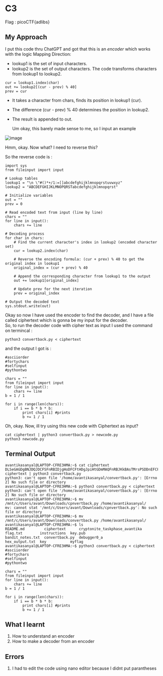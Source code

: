 # C3

Flag : picoCTF{adlibs}

## My Approach
I put this code thru ChatGPT and got that this is an *encoder* which works with the logic
 Mapping Direction:

- lookup1 is the set of input characters.
- lookup2 is the set of output characters.
 The code transforms characters from lookup1 to lookup2.
```
cur = lookup1.index(char)
out += lookup2[(cur - prev) % 40]
prev = cur
```
- It takes a character from chars, finds its position in lookup1 (cur).
- The difference (cur - prev) % 40 determines the position in lookup2.
- The result is appended to out.

  Um okay, this barely made sense to me, so I input an example

![image](https://github.com/user-attachments/assets/1bcd33b9-0cab-4718-bbf5-1f4664044940)                        

Hmm, okay. Now what?
I need to reverse this?

So the reverse code is :
```
import sys
from fileinput import input

# Lookup tables
lookup1 = "\n \"#()*+/1:=[]abcdefghijklmnopqrstuvwxyz"
lookup2 = "ABCDEFGHIJKLMNOPQRSTabcdefghijklmnopqrst"

# Initialize variables
out = ""
prev = 0

# Read encoded text from input (line by line)
chars = ""
for line in input():
    chars += line

# Decoding process
for char in chars:
    # Find the current character's index in lookup2 (encoded character set)
    cur = lookup2.index(char)
    
    # Reverse the encoding formula: (cur + prev) % 40 to get the original index in lookup1
    original_index = (cur + prev) % 40
    
    # Append the corresponding character from lookup1 to the output
    out += lookup1[original_index]
    
    # Update prev for the next iteration
    prev = original_index

# Output the decoded text
sys.stdout.write(out)
```

Okay so now I have used the encoder to find the decoder, and I have a file called ciphertext which is gonna be my input for the decoder.        
So, to run the decoder code with cipher text as input I used the command on termincal :
```
python3 convertback.py < ciphertext
```
and the output I got is :
```
#asciiorder
#fortychars
#selfinput
#pythontwo

chars = ""
from fileinput import input
for line in input():
    chars += line
b = 1 / 1

for i in range(len(chars)):
    if i == b * b * b:
        print chars[i] #prints
        b += 1 / 1
```
Oh, okay.
Now, ill try using this new code with Ciphertext as input?
```
cat ciphertext | python3 convertback.py > newcode.py
python3 newcode.py
```




## Terminal Output
```
avantikasanyal@LAPTOP-CFRE3HMA:~$ cat ciphertext
DLSeGAGDgBNJDQJDCFSFnRBIDjgHoDFCFtHDgJpiHtGDmMAQFnRBJKkBAsTMrsPSDDnEFCFtIbEDtDCIbFCFtHTJDKerFldbFObFCFtLBFkBAAAPFnRBJGEkerFlcPgKkImHnIlATJDKbTbFOkdNnsgbnJRMFnRBNAFkBAAAbrcbTKAkOgFpOgFpOpkBAAAAAAAiClFGIPFnRBaKliCgClFGtIBAAAAAAAOgGEkImHnIlavantikasanyal@LAcat ciphertext | python3 convertback.py
python3: can't open file '/home/avantikasanyal/convertback.py': [Errno 2] No such file or directory
avantikasanyal@LAPTOP-CFRE3HMA:~$ python3 convertback.py < ciphertext
python3: can't open file '/home/avantikasanyal/convertback.py': [Errno 2] No such file or directory
avantikasanyal@LAPTOP-CFRE3HMA:~$ mv /mnt/c/Users/avant/Downloads/cpnvertback.py /home/avantikasanyal/
mv: cannot stat '/mnt/c/Users/avant/Downloads/cpnvertback.py': No such file or directory
avantikasanyal@LAPTOP-CFRE3HMA:~$ mv /mnt/c/Users/avant/Downloads/convertback.py /home/avantikasanyal/
avantikasanyal@LAPTOP-CFRE3HMA:~$ ls
README.md         ciphertext      cryptonite_taskphase_avantika  flag.txt        instructions  key.pub
bandit_notes.txt  convertback.py  debugger0_a                    hex_output.txt  key           myflag
avantikasanyal@LAPTOP-CFRE3HMA:~$ python3 convertback.py < ciphertext
#asciiorder
#fortychars
#selfinput
#pythontwo

chars = ""
from fileinput import input
for line in input():
    chars += line
b = 1 / 1

for i in range(len(chars)):
    if i == b * b * b:
        print chars[i] #prints
        b += 1 / 1
```

## What I learnt
1. How to understand an encoder
2. How to make a decoder from an encoder

## Errors
1. I had to edit the code using nano editor because I didnt put parantheses
